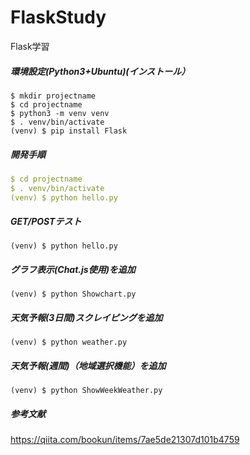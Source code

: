 # FlaskStudy
Flask学習

##### 環境設定(Python3+Ubuntu)(インストール）  
```Text
$ mkdir projectname  
$ cd projectname  
$ python3 -m venv venv  
$ . venv/bin/activate
(venv) $ pip install Flask
```  
##### 開発手順  
```YAML
$ cd projectname   
$ . venv/bin/activate
(venv) $ python hello.py
```

##### GET/POSTテスト    
```Text
(venv) $ python hello.py
```

##### グラフ表示(Chat.js使用)を追加  
```Text
(venv) $ python Showchart.py
```

##### 天気予報(3日間)スクレイピングを追加  
```Text
(venv) $ python weather.py
```

##### 天気予報(週間)（地域選択機能）を追加  
```Text
(venv) $ python ShowWeekWeather.py
```

##### 参考文献  
https://qiita.com/bookun/items/7ae5de21307d101b4759
